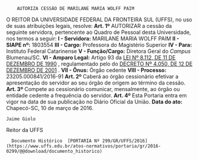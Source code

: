         AUTORIZA CESSÃO DE MARILANE MARIA WOLFF PAIM  

 O REITOR DA UNIVERSIDADE FEDERAL DA FRONTEIRA SUL (UFFS), no uso de suas atribuições legais, resolve:   **Art. 1º** AUTORIZAR a cessão da seguinte servidora, pertencente ao Quadro de Pessoal desta Universidade, nos termos a seguir: **I - Servidora:** MARILANE MARIA WOLFF PAIM **II - SIAPE nº:** 1803554 **III - Cargo:** Professora do Magistério Superior **IV - Para:** Instituto Federal Catarinense **V - Função/Cargo:** Diretora Geral do *Campus* Blumenau/SC. **VI - Amparo Legal:** Artigo 93 da [LEI Nº 8.112, DE 11 DE DEZEMBRO DE 1990](http://www.planalto.gov.br/ccivil_03/leis/l8112cons.htm)  , regulamentado pelo do [DECRETO Nº 4.050, DE 12 DE DEZEMBRO DE 2001](http://www.planalto.gov.br/ccivil_03/decreto/2001/D4050.htm)  . **VII - Ônus:** Órgão cedente **VIII - Processo:** 23205.000841/2016-91   **Art. 2º** Caberá ao órgão cessionário efetivar a apresentação do servidor ao seu órgão de origem ao término da cessão.   **Art. 3º** Compete ao cessionário comunicar, mensalmente, ao órgão ou entidade cedente a frequência do servidor.   **Art. 4º** Esta Portaria entra em vigor na data de sua publicação no Diário Oficial da União.      **Data do ato:** Chapecó-SC, 10 de março de 2016.   
 

    Jaime Giolo   
 Reitor da UFFS 

      Documento Histórico  [PORTARIA Nº 299/GR/UFFS/2016](https://www.uffs.edu.br/atos-normativos/portaria/gr/2016-0299/@@download/documento_historico)     
      